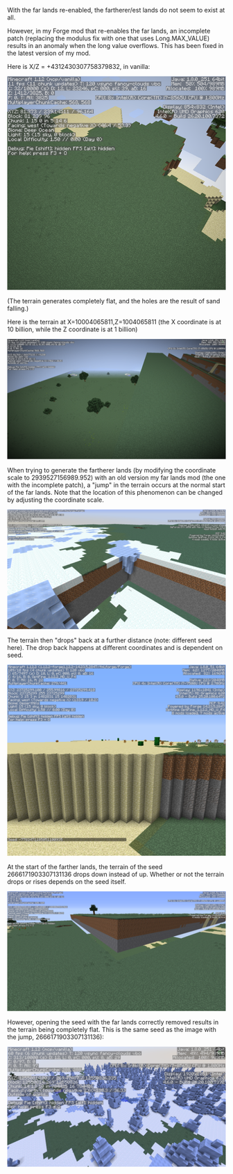 With the far lands re-enabled, the fartherer/est lands do not seem to exist at all.

However, in my Forge mod that re-enables the far lands, an incomplete patch (replacing the modulus fix with one that uses Long.MAX_VALUE) results in an anomaly when the long value overflows. This has been fixed in the latest version of my mod.

Here is X/Z = +4312430307758379832, in vanilla:

![FarLandsW1](https://raw.githubusercontent.com/ThisTestUser/FarLandsChronicles/master/assets/Ch5/FarLandsW1.png)

(The terrain generates completely flat, and the holes are the result of sand falling.)

Here is the terrain at X=10004065811,Z=1004065811 (the X coordinate is at 10 billion, while the Z coordinate is at 1 billion)

![FarLandsW2](https://raw.githubusercontent.com/ThisTestUser/FarLandsChronicles/master/assets/Ch5/FarLandsW2.png)

When trying to generate the fartherer lands (by modifying the coordinate scale to 2939527156989.952) with an old version my far lands mod (the one with the incomplete patch), a "jump" in the terrain occurs at the normal start of the far lands. Note that the location of this phenomenon can be changed by adjusting the coordinate scale.

![FarLandsForge](https://raw.githubusercontent.com/ThisTestUser/FarLandsChronicles/master/assets/Ch5/FarLandsForge.png)

The terrain then "drops" back at a further distance (note: different seed here). The drop back happens at different coordinates and is dependent on seed.

![FarLandsDropBackForge](https://raw.githubusercontent.com/ThisTestUser/FarLandsChronicles/master/assets/Ch5/FarLandsDropBackForge.png)

At the start of the farther lands, the terrain of the seed 2666171903307131136 drops down instead of up. Whether or not the terrain drops or rises depends on the seed itself.

![FartherDropForge](https://raw.githubusercontent.com/ThisTestUser/FarLandsChronicles/master/assets/Ch5/FartherDropForge.png)

However, opening the seed with the far lands correctly removed results in the terrain being completely flat. This is the same seed as the image with the jump, 2666171903307131136):

![FarLandsFlat](https://raw.githubusercontent.com/ThisTestUser/FarLandsChronicles/master/assets/Ch5/FarLandsFlat.png)

